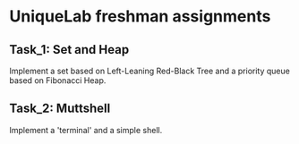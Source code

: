 # UniqueLab freshman assignments

## Task_1: Set and Heap

Implement a set based on Left-Leaning Red-Black Tree and a priority queue based on Fibonacci Heap.

## Task_2: Muttshell

Implement a 'terminal' and a simple shell.